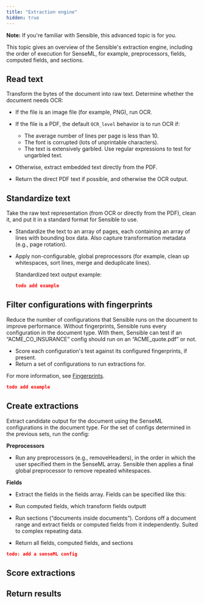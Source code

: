 ```yaml
---
title: "Extraction engine"
hidden: true
---
```


**Note:** If you're familiar with Sensible, this advanced topic is for you. 

This topic gives an overview of the Sensible's extraction engine, including the order of execution for SenseML, for example, preprocessors, fields, computed fields, and sections.

Read text
---

Transform the bytes of the document into raw text. Determine whether the document needs OCR:

- If the file is an image file (for example, PNG), run OCR.

- If the file is a PDF, the default `OCR_level` behavior is to run OCR if: 
  - The average number of lines per page is less than 10.
  - The font is corrupted (lots of unprintable characters).
  - The text is extensively garbled. Use regular expressions to test for ungarbled text.

- Otherwise, extract embedded text directly from the PDF.

- Return the direct PDF text if possible, and otherwise the OCR output.

Standardize text
----

Take the raw text representation (from OCR or directly from the PDF), clean it, and put it in a standard format for Sensible to use.

- Standardize the text to an array of pages, each containing an array of lines with bounding box data. Also capture transformation metadata (e.g., page rotation).

- Apply non-configurable, global preprocessors (for example, clean up whitespaces, sort lines, merge and deduplicate lines).

  Standardized text output example:

  ```json
  todo add example
  ```

  

Filter configurations with fingerprints
----

Reduce the number of configurations that Sensible runs on the document to improve performance. Without fingerprints, Sensible runs every configuration in the document type. With them, Sensible can test if an “ACME_CO_INSURANCE” config should run on an “ACME_quote.pdf” or not. 

- Score each configuration's test against its configured fingerprints, if present.  
- Return a set of configurations to run extractions for.

For more information, see [Fingerprints](doc:fingerprint).

```json
todo add example
```



Create extractions
----

Extract candidate output for the document using the SenseML configurations in the document type. For the set of configs determined in the previous sets, run the config:

**Preprocessors**

- Run any preprocessors (e.g., removeHeaders), in the order in which the user specified them in the SenseML array. Sensible then applies a final global preprocessor to remove repeated whitespaces. 

**Fields**

- Extract the fields in the fields array.  Fields can be specified like this:







- Run computed fields, which transform fields outputt
- Run sections (“documents inside documents”). Cordons off a document range and extract fields or computed fields from it independently. Suited to complex repeating data.

- Return all fields, computed fields, and sections

```json
todo: add a senseML config
```



Score extractions
---




Return results
----





